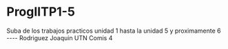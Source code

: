 # ProgIITP1-5
Suba de los trabajos practicos unidad 1 hasta la unidad 5 y proximamente 6 ---- Rodriguez Joaquin UTN Comis 4
